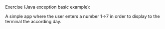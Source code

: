 Exercise (Java exception basic example):

A simple app where the user enters a number 1->7 in order to display to the terminal the according day.